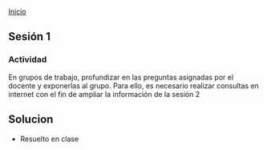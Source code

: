 <!-- No borrar o modificar -->

[Inicio](./index.md)

## Sesión 1

<!-- Su documentación aquí -->

### Actividad

En grupos de trabajo, profundizar en las preguntas asignadas por el docente y exponerlas al grupo. Para ello, es necesario realizar consultas en internet con el fin de ampliar la información de la sesión 2

## Solucion

- Resuelto en clase

